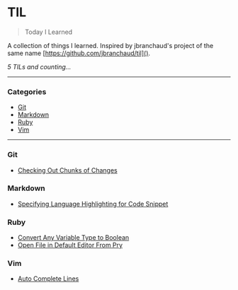 # TIL

> Today I Learned

A collection of things I learned. Inspired by jbranchaud's project of the same name [https://github.com/jbranchaud/til]().

*5 TILs and counting...*

---

### Categories

* [Git](#git)
* [Markdown](#markdown)
* [Ruby](#ruby)
* [Vim](#vim)

---

### Git

* [Checking Out Chunks of Changes](git/checkout-chunks-of-changes.md)

### Markdown

* [Specifying Language Highlighting for Code Snippet](markdown/specifying-language-highlighting-for-code-snippet.md)

### Ruby

* [Convert Any Variable Type to Boolean](convert-any-variable-type-to-boolean.md)
* [Open File in Default Editor From Pry](ruby/open-file-in-default-editor-from-pry.md)

### Vim

* [Auto Complete Lines](vim/auto-complete-lines.md)
